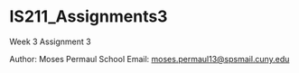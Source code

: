 # IS211_Assignments3
Week 3 Assignment 3

Author: Moses Permaul
School Email: moses.permaul13@spsmail.cuny.edu
